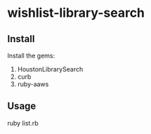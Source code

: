 # wishlist-library-search

## Install

Install the gems:    

1. HoustonLibrarySearch
2. curb
3. ruby-aaws

## Usage

ruby list.rb <wishlist id>
